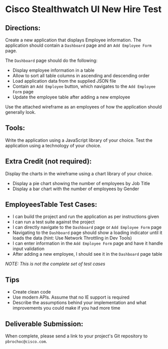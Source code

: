 # Cisco Stealthwatch UI New Hire Test

## Directions:

Create a new application that displays Employee information. 
The application should contain a `Dashboard` page and an `Add Employee Form` page. 

The `Dashboard` page should do the following:

- Display employee information in a table
- Allow to sort all table columns in ascending and descending order
- Load application data from the supplied JSON file
- Contain an `Add Employee` button, which navigates to the `Add Employee Form` page
- Update the employee table after adding a new employee

Use the attached wireframe as an employees of how the application should generally look.

## Tools:

Write the application using a JavaScript library of your choice.
Test the application using a technology of your choice.

## Extra Credit (not required):

Display the charts in the wireframe using a chart library of your choice.

- Display a pie chart showing the number of employees by Job Title
- Display a bar chart with the number of employees by Gender

## EmployeesTable Test Cases:

- I can build the project and run the application as per instructions given
- I can run a test suite against the project
- I can directly navigate to the `Dashboard` page or `Add Employee Form` page
- Navigating to the `Dashboard` page should show a loading indicator until it loads the data (hint: Use Network Throttling in Dev Tools)
- I can enter information in the `Add Employee Form` page and have it handle input validation
- After adding a new employee, I should see it in the `Dashboard` page table

_NOTE: This is not the complete set of test cases_

## Tips

- Create clean code
- Use modern APIs. Assume that no IE support is required
- Describe the assumptions behind your implementation and what improvements you could make if you had more time

## Deliverable Submission:

When complete, please send a link to your project's Git repository to `pbrochoc@cisco.com`.
